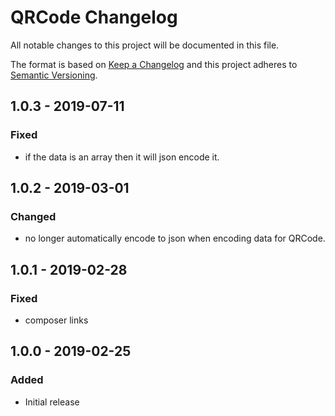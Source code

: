 # QRCode Changelog

All notable changes to this project will be documented in this file.

The format is based on [Keep a Changelog](http://keepachangelog.com/) and this project adheres to [Semantic Versioning](http://semver.org/).

## 1.0.3 - 2019-07-11

### Fixed

-   if the data is an array then it will json encode it.

## 1.0.2 - 2019-03-01

### Changed

-   no longer automatically encode to json when encoding data for QRCode.

## 1.0.1 - 2019-02-28

### Fixed

-   composer links

## 1.0.0 - 2019-02-25

### Added

-   Initial release
